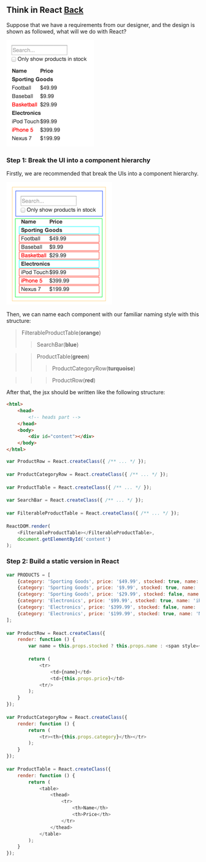 ## Think in React [Back](./../react.md)

Suppose that we have a requirements from our designer, and the design is shown as followed, what will we do with React?

![](thinking-in-react-mock.png)

### Step 1: Break the UI into a component hierarchy

Firstly, we are recommended that break the UIs into a component hierarchy.

![](thinking-in-react-components.png)

Then, we can name each component with our familiar naming style with this structure:

> FilterableProductTable(**orange**)
>> SearchBar(**blue**)

>> ProductTable(**green**)
>>> ProductCategoryRow(**turquoise**)

>>> ProductRow(**red**)

After that, the jsx should be written like the following structure:

```html
<html>
    <head>
        <!-- heads part -->
    </head>
    <body>
        <div id="content"></div>
    </body>
</html>
```

```js
var ProductRow = React.createClass({ /** ... */ });

var ProductCategoryRow = React.createClass({ /** ... */ });

var ProductTable = React.createClass({ /** ... */ });

var SearchBar = React.createClass({ /** ... */ });

var FilterableProductTable = React.createClass({ /** ... */ });

ReactDOM.render(
    <FilterableProductTable></FilterableProductTable>,
    document.getElementById('content')
);
```

### Step 2: Build a static version in React

```js
var PRODUCTS = [
    {category: 'Sporting Goods', price: '$49.99', stocked: true, name: 'Football'},
    {category: 'Sporting Goods', price: '$9.99', stocked: true, name: 'Baseball'},
    {category: 'Sporting Goods', price: '$29.99', stocked: false, name: 'Basketball'},
    {category: 'Electronics', price: '$99.99', stocked: true, name: 'iPod Touch'},
    {category: 'Electronics', price: '$399.99', stocked: false, name: 'iPhone 5'},
    {category: 'Electronics', price: '$199.99', stocked: true, name: 'Nexus 7'}
];

var ProductRow = React.createClass({
    render: function () {
        var name = this.props.stocked ? this.props.name : <span style={{color: 'red'}}>{this.props.name}</span>;
        
        return (
            <tr>
                <td>{name}</td>
                <td>{this.props.price}</td>
            <tr/>
        );
    }
});

var ProductCategoryRow = React.createClass({
    render: function () {
        return (
            <tr><th>{this.props.category}</th></tr>
        );
    }
});

var ProductTable = React.createClass({
    render: function () {
        return (
            <table>
                <thead>
                    <tr>
                        <th>Name</th>
                        <th>Price</th>
                    </tr>
                </thead>
            </table>
        );
    }
});
```